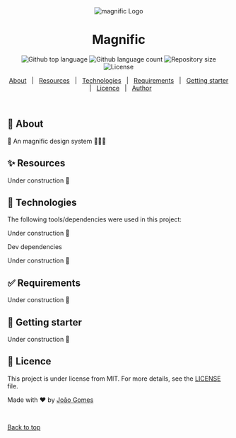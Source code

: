 <div align="center" id="top">
  <img src="https://i.imgur.com/ZoeivLh.png" alt="magnific Logo" />
</div>

<h1 align="center">Magnific</h1>

<p align="center">
  <img alt="Github top language" src="https://img.shields.io/github/languages/top/JoaoGomes5/magnific?color=7159C1">

  <img alt="Github language count" src="https://img.shields.io/github/languages/count/JoaoGomes5/magnific?color=7159C1">

  <img alt="Repository size" src="https://img.shields.io/github/repo-size/JoaoGomes5/magnific?color=7159C1" >

  <img alt="License" src="https://img.shields.io/github/last-commit/JoaoGomes5/magnific?color=7159C1">
</p>

<p align="center">
  <a href="#dart-about">About</a> &#xa0; | &#xa0;
  <a href="#sparkles-features">Resources</a> &#xa0; | &#xa0;
  <a href="#rocket-technologies">Technologies</a> &#xa0; | &#xa0;
  <a href="#white_check_mark-requirements">Requirements</a> &#xa0; | &#xa0;
  <a href="#checkered_flag-starting">Getting starter</a> &#xa0; | &#xa0;
  <a href="#memo-license">Licence</a> &#xa0; | &#xa0;
  <a href="https://github.com/JoaoGomes5" target="_blank">Author</a>
</p>

<br>

## :dart: About

🤌 An magnific design system 👨🏻‍🎨

## :sparkles: Resources

Under construction 🚧

<!-- :heavy_check_mark: ...;\ -->

## :rocket: Technologies 

The following tools/dependencies were used in this project:

Under construction 🚧

<!-- - [React](https://pt-br.reactjs.org/)
- [TypeScript](https://www.typescriptlang.org/)
- [@testing-library/jest-dom: ^4.2.4](https://github.com/testing-library/jest-dom)
- [@testing-library/react: ^9.3.2](https://testing-library.com/docs/react-testing-library/intro)
- [@testing-library/user-event: ^7.1.2](https://github.com/testing-library/user-event)
- [@types/jest: ^24.0.0](https://www.npmjs.com/package/@types/jest)
- [@types/node: ^12.0.0](https://www.npmjs.com/package/@types/node)
- [@types/react: ^16.9.0](https://www.npmjs.com/package/@types/react)
- [@types/react-dom: ^16.9.0](https://www.npmjs.com/package/@types/react-dom)
- [@unform/core: ^2.1.3](https://github.com/Rocketseat/unform)
- [@unform/web: ^2.1.3](https://github.com/Rocketseat/unform)
- [polished: ^3.6.5](https://polished.js.org/)
- [react-icons: ^3.11.0](https://react-icons.github.io/react-icons/)
- [react-scripts: 3.4.3](https://github.com/facebook/create-react-app/tree/master/packages/react-scripts)
- [styled-components: ^5.1.1](https://styled-components.com/)
- [uuid: ^8.3.0](#)
- [yup: ^0.29.3](#) -->

Dev dependencies

Under construction 🚧

<!-- - [@types/styled-components: ^5.1.2]()
- [@typescript-eslint/eslint-plugin: ^3.9.1]()
- [@typescript-eslint/parser: ^3.9.1]()
- [eslint: 6.8.0]()
- [eslint-config-airbnb: ^18.2.0]()
- [eslint-config-prettier: ^6.11.0]()
- [eslint-import-resolver-typescript: ^2.2.1]()
- [eslint-plugin-import: ^2.20.1]()
- [eslint-plugin-jsx-a11y: ^6.2.3]()
- [eslint-plugin-prettier: ^3.1.4]()
- [eslint-plugin-react: ^7.19.0]()
- [eslint-plugin-react-hooks: ^2.5.0]()
- [prettier: ^2.0.5]()
- [@types/react-router-dom: ^5.1.5,]()
- [@types/yup: ^0.29.6,]() -->

## :white_check_mark: Requirements

<!-- Antes de tudo :checkered_flag:, tenha configurado em seu ambiente de desenvolvimento o [Git](https://git-scm.com) e o [Node](https://nodejs.org/en/). -->

Under construction 🚧

## :checkered_flag: Getting starter

Under construction 🚧

<!-- ```bash

# Clonar o projeto

$ git clone https://github.com/JoaoGomes5/gobarber-frontend

# Acesse a pasta

$ cd gobarber-frontend

# Instale as dependências

$ yarn

# Rode o projeto

$ yarn start

# O servidor inicializará na URL <http://localhost:3000>

```-->

## :memo: Licence

This project is under license from MIT. For more details, see the [LICENSE](LICENSE.md) file.

Made with :heart: by <a href="https://github.com/JoaoGomes5" target="_blank">João Gomes</a>

&#xa0;

<a href="#top">Back to top</a>
